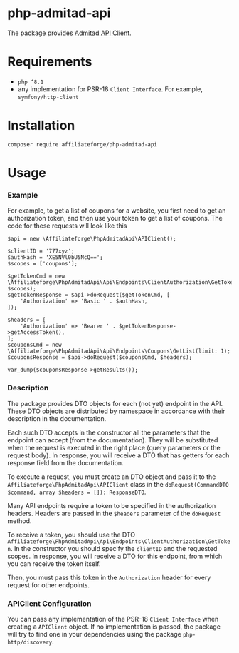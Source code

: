 # php-admitad-api

The package provides [Admitad API Client](https://developers.admitad.com/hc/en-us/articles/7981317512337-Introduction).  

# Requirements

- `php ^8.1`
- any implementation for PSR-18 `Client Interface`. For example, `symfony/http-client`

# Installation

`composer require affiliateforge/php-admitad-api`

# Usage

### Example
For example, to get a list of coupons for a website, you first need to get an authorization token, and then 
use your token to get a list of coupons. The code for these requests will look like this

```
$api = new \Affiliateforge\PhpAdmitadApi\APIClient();

$clientID = '777xyz'; 
$authHash = 'XE5NVl0bU5NcQ==';
$scopes = ['coupons'];

$getTokenCmd = new \Affiliateforge\PhpAdmitadApi\Api\Endpoints\ClientAuthorization\GetToken($clientID, $scopes);
$getTokenResponse = $api->doRequest($getTokenCmd, [
    'Authorization' => 'Basic ' . $authHash,
]);

$headers = [
    'Authorization' => 'Bearer ' . $getTokenResponse->getAccessToken(),
];
$couponsCmd = new \Affiliateforge\PhpAdmitadApi\Api\Endpoints\Coupons\GetList(limit: 1);
$couponsResponse = $api->doRequest($couponsCmd, $headers);

var_dump($couponsResponse->getResults());
```

### Description

The package provides DTO objects for each (not yet) endpoint in the API. These DTO objects are distributed by namespace in accordance with their description in the documentation.

Each such DTO accepts in the constructor all the parameters that the endpoint can accept (from the documentation). They will be substituted when the request is executed in the right place (query parameters or the request body).
In response, you will receive a DTO that has getters for each response field from the documentation.

To execute a request, you must create an DTO object and pass it to the `Affiliateforge\PhpAdmitadApi\APIClient` class in the `doRequest(CommandDTO $command, array $headers = []): ResponseDTO`.

Many API endpoints require a token to be specified in the authorization headers. Headers are passed in the `$headers` parameter of the `doRequest` method.

To receive a token, you should use the DTO `Affiliateforge\PhpAdmitadApi\Api\Endpoints\ClientAuthorization\GetToken`.
In the constructor you should specify the `clientID` and the requested scopes. 
In response, you will receive a DTO for this endpoint, from which you can receive the token itself.

Then, you must pass this token in the `Authorization` header for every request for other endpoints.

### APIClient Configuration

You can pass any implementation of the PSR-18 `Client Interface` when creating a `APIClient` object. If no implementation is passed, the package will try to find one in your dependencies using the package `php-http/discovery`.


